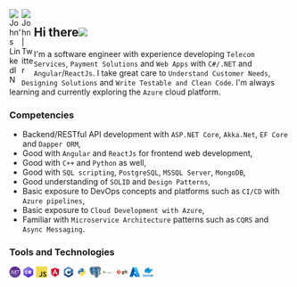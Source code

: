 <a href="https://www.linkedin.com/in/devjonie/">
  <img align="left" alt="John's LinkedIN" width="22px" src="https://github.com/gilbarbara/logos/blob/main/logos/linkedin-icon.svg" />
</a>
<a href="https://twitter.com/devjonie">
  <img align="left" alt="John | Twitter" width="22px" src="" />
</a>

## Hi there<img src="https://media.giphy.com/media/hvRJCLFzcasrR4ia7z/giphy.gif" width="25px">
I'm a software engineer with experience developing `Telecom Services`, `Payment Solutions` and `Web Apps` with `C#/.NET` and `Angular`/`ReactJs`.
I take great care to `Understand Customer Needs`, `Designing Solutions` and `Write Testable and Clean Code`.
I'm always learning and currently exploring the `Azure` cloud platform.

### Competencies
- Backend/RESTful API development with `ASP.NET Core`, `Akka.Net`, `EF Core` and `Dapper ORM`,
- Good with `Angular` and `ReactJs` for frontend web development,
- Good with `C++` and `Python` as well,
- Good with `SQL scripting`, `PostgreSQL`, `MSSQL Server`, `MongoDB`,
- Good understanding of `SOLID` and `Design Patterns`,
- Basic exposure to DevOps concepts and platforms such as `CI/CD` with `Azure pipelines`,
- Basic exposure to `Cloud Development with Azure`,
- Familiar with `Microservice Architecture` patterns such as `CQRS` and `Async Messaging`.

### Tools and Technologies
<code><img height="20" src="https://raw.githubusercontent.com/github/explore/80688e429a7d4ef2fca1e82350fe8e3517d3494d/topics/dotnet/dotnet.png"></code>
<code><img height="20" src="https://raw.githubusercontent.com/github/explore/80688e429a7d4ef2fca1e82350fe8e3517d3494d/topics/csharp/csharp.png"></code>
<code><img height="20" src="https://raw.githubusercontent.com/github/explore/80688e429a7d4ef2fca1e82350fe8e3517d3494d/topics/javascript/javascript.png"></code>
<code><img height="20" src="https://raw.githubusercontent.com/github/explore/80688e429a7d4ef2fca1e82350fe8e3517d3494d/topics/angular/angular.png"></code>
<code><img height="20" src="https://raw.githubusercontent.com/github/explore/80688e429a7d4ef2fca1e82350fe8e3517d3494d/topics/cpp/cpp.png"></code>
<code><img height="20" src="https://raw.githubusercontent.com/github/explore/80688e429a7d4ef2fca1e82350fe8e3517d3494d/topics/python/python.png"></code>
<code><img height="20" src="https://raw.githubusercontent.com/github/explore/80688e429a7d4ef2fca1e82350fe8e3517d3494d/topics/postgresql/postgresql.png"></code>
<code><img height="20" src="https://raw.githubusercontent.com/github/explore/80688e429a7d4ef2fca1e82350fe8e3517d3494d/topics/mongodb/mongodb.png"></code>
<code><img height="20" src="https://raw.githubusercontent.com/github/explore/80688e429a7d4ef2fca1e82350fe8e3517d3494d/topics/git/git.png"></code>
<code><img height="20" src="https://raw.githubusercontent.com/github/explore/80688e429a7d4ef2fca1e82350fe8e3517d3494d/topics/azure/azure.png"></code>
<code><img height="20" src="https://raw.githubusercontent.com/github/explore/80688e429a7d4ef2fca1e82350fe8e3517d3494d/topics/docker/docker.png"></code>

